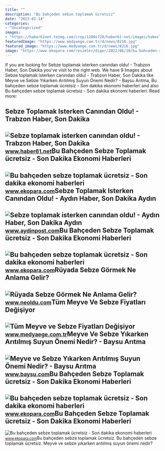 ```yaml
---
title: ""
description: "Bu bahçeden sebze toplamak ücretsiz"
date: "2023-02-14"
categories:
- "Uncategorized"
images:
- "https://haber61net.teimg.com/crop/1280x720/haber61-net/images/haberler/2019/04/05/sebze_toplamak_isterken_canindan_oldu_h352054_f5b2e.jpg"
featuredImage: "https://www.medyaege.com.tr/d/news/8216.jpg"
featured_image: "https://www.medyaege.com.tr/d/news/8216.jpg"
image: "https://www.ekopara.com/resimler/diger/2022/06/10/bu-bahceden-sebze-toplamak-ucretsiz_7.jpg"
---
```


If you are looking for Sebze toplamak isterken canından oldu! - Trabzon Haber, Son Dakika you've visit to the right web. We have 9 Images about Sebze toplamak isterken canından oldu! - Trabzon Haber, Son Dakika like Meyve ve Sebze Yıkarken Arıtılmış Suyun Önemi Nedir? - Baysu Arıtma, Bu bahçeden sebze toplamak ücretsiz - Son dakika ekonomi haberleri and also Bu bahçeden sebze toplamak ücretsiz - Son dakika ekonomi haberleri. Read more:

Sebze Toplamak Isterken Canından Oldu! - Trabzon Haber, Son Dakika
------------------------------------------------------------------

 ![Sebze toplamak isterken canından oldu! - Trabzon Haber, Son Dakika](https://haber61net.teimg.com/crop/1280x720/haber61-net/images/haberler/2019/04/05/sebze_toplamak_isterken_canindan_oldu_h352054_f5b2e.jpg) <small>www.haber61.net</small>Bu Bahçeden Sebze Toplamak ücretsiz - Son Dakika Ekonomi Haberleri
------------------------------------------------------------------

 ![Bu bahçeden sebze toplamak ücretsiz - Son dakika ekonomi haberleri](https://www.ekopara.com/resimler/diger/2022/06/10/bu-bahceden-sebze-toplamak-ucretsiz_7.jpg) <small>www.ekopara.com</small>Sebze Toplamak Isterken Canından Oldu! - Aydın Haber, Son Dakika Aydın
----------------------------------------------------------------------

 ![Sebze toplamak isterken canından oldu! - Aydın Haber, Son Dakika Aydın](https://aydinpostcom.teimg.com/crop/1280x720/aydinpost-com/images/haberler/416822.jpg) <small>www.aydinpost.com</small>Bu Bahçeden Sebze Toplamak ücretsiz - Son Dakika Ekonomi Haberleri
------------------------------------------------------------------

 ![Bu bahçeden sebze toplamak ücretsiz - Son dakika ekonomi haberleri](https://www.ekopara.com/resimler/diger/2022/06/10/bu-bahceden-sebze-toplamak-ucretsiz_5.jpg) <small>www.ekopara.com</small>Rüyada Sebze Görmek Ne Anlama Gelir?
------------------------------------

 ![Rüyada Sebze Görmek Ne Anlama Gelir?](https://www.neoldu.com/d/other/ruyada-sebze-gormek.jpg) <small>www.neoldu.com</small>Tüm Meyve Ve Sebze Fiyatları Değişiyor
--------------------------------------

 ![Tüm Meyve ve Sebze Fiyatları Değişiyor](https://www.medyaege.com.tr/d/news/8216.jpg) <small>www.medyaege.com.tr</small>Meyve Ve Sebze Yıkarken Arıtılmış Suyun Önemi Nedir? - Baysu Arıtma
-------------------------------------------------------------------

 ![Meyve ve Sebze Yıkarken Arıtılmış Suyun Önemi Nedir? - Baysu Arıtma](https://www.baysu.com/wp-content/uploads/2021/05/meyve-ve-sebze-yikarken-aritilmis-suyun-onemi-min.jpg) <small>www.baysu.com</small>Bu Bahçeden Sebze Toplamak ücretsiz - Son Dakika Ekonomi Haberleri
------------------------------------------------------------------

 ![Bu bahçeden sebze toplamak ücretsiz - Son dakika ekonomi haberleri](https://www.ekopara.com/resimler/diger/2022/06/10/bu-bahceden-sebze-toplamak-ucretsiz_3.jpg) <small>www.ekopara.com</small>Bu Bahçeden Sebze Toplamak ücretsiz - Son Dakika Ekonomi Haberleri
------------------------------------------------------------------

 ![Bu bahçeden sebze toplamak ücretsiz - Son dakika ekonomi haberleri](https://www.ekopara.com/resimler/diger/2022/06/10/bu-bahceden-sebze-toplamak-ucretsiz_4.jpg) <small>www.ekopara.com</small>Bu bahçeden sebze toplamak ücretsiz. Bu bahçeden sebze toplamak ücretsiz. Meyve ve sebze yıkarken arıtılmış suyun önemi nedir?
